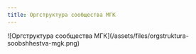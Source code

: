 ```yaml
---
title: Оргструктура сообщества МГК
---
```


<div class="orgstruktura">
![Оргструктура сообщества МГК](/assets/files/orgstruktura-soobshhestva-mgk.png)
</div>